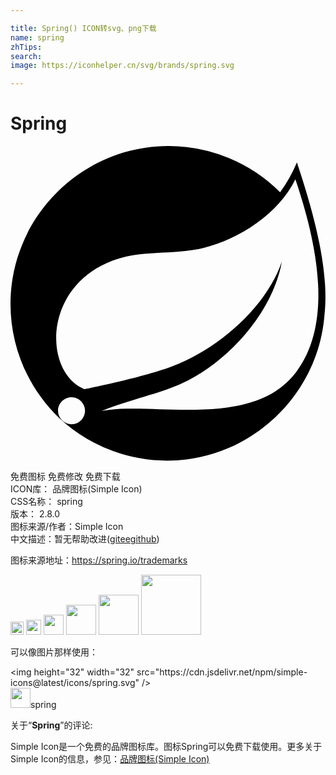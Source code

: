 ```yaml
---

title: Spring() ICON转svg、png下载
name: spring
zhTips: 
search: 
image: https://iconhelper.cn/svg/brands/spring.svg

---
```


# Spring  <small style="font-size: 60%;font-weight: 100"></small>

<div id="svg" class="svg-wrap">
<svg role="img" viewBox="0 0 24 24" xmlns="http://www.w3.org/2000/svg"><title>Spring icon</title><path d="M21.822 1.248c-.338.806-.766 1.57-1.281 2.272A12.045 12.045 0 0012.03 0C5.431 0 0 5.43 0 12.031c0 3.293 1.35 6.445 3.737 8.717l.444.393a12.041 12.041 0 007.75 2.83c6.275 0 11.55-4.911 11.997-11.172.328-3.065-.572-6.941-2.106-11.55zM5.447 20.817c-.194.24-.49.38-.8.38a1.033 1.033 0 01-1.028-1.03c0-.564.465-1.03 1.028-1.03a1.032 1.032 0 01.8 1.68zm16.325-3.602c-2.969 3.954-9.31 2.622-13.375 2.812 0 0-.722.044-1.447.162 0 0 .272-.115.625-.25 2.853-.992 4.203-1.185 5.937-2.075 3.266-1.66 6.494-5.293 7.166-9.072-1.244 3.636-5.012 6.76-8.447 8.03-2.353.867-6.603 1.71-6.603 1.71l-.172-.09c-2.894-1.408-2.981-7.672 2.278-9.694 2.303-.886 4.507-.4 6.994-.992 2.656-.63 5.728-2.622 6.978-5.219 1.4 4.154 3.085 10.658.066 14.678z"/></svg>
</div>
<detail full-name='spring'></detail>

<div class="detail-page">
<p>
<span><span class="badge-success badge">免费图标</span> <span class="badge-success badge">免费修改</span>  <span class="badge-success badge">免费下载</span> </span>
<br/>
<span>
ICON库：
<span class="badge-secondary badge">品牌图标(Simple Icon)</span> 
</span>
<br/>
<span>
CSS名称：
<span class="badge-secondary badge">spring</span> 
</span>

<br/>
<span>
版本：
<span class="badge-secondary badge">2.8.0</span> 
</span>
<br/>
<span>图标来源/作者：<span class="badge-light badge">Simple Icon</span></span> 
<br/>
<span class="zh-detail">中文描述：暂无<span class="help-link"><span>帮助改进</span>(<a href="https://gitee.com/liuwave/icon-helper/edit/master/json/brands/spring.json" target="_blank" rel="noopener noreferrer">gitee</a><a href="https://github.com/liuwave/icon-helper/edit/master/json/brands/spring.json" target="_blank" rel="noopener noreferrer">github</a></span>)</span><br/>
</p>
</div><div class="description description alert alert-light"><p>图标来源地址：<a href="https://spring.io/trademarks" target="_blank" rel="noopener noreferrer">https://spring.io/trademarks</a></p></div>
<div class="alert alert-dark">
<img height="21" width="21" src="https://cdn.jsdelivr.net/npm/simple-icons@latest/icons/spring.svg" />
<img height="24" width="24" src="https://cdn.jsdelivr.net/npm/simple-icons@latest/icons/spring.svg" />
<img height="32" width="32" src="https://cdn.jsdelivr.net/npm/simple-icons@latest/icons/spring.svg" />
<img height="48" width="48" src="https://cdn.jsdelivr.net/npm/simple-icons@latest/icons/spring.svg" />
<img height="64" width="64" src="https://cdn.jsdelivr.net/npm/simple-icons@latest/icons/spring.svg" />
<img height="96" width="96" src="https://cdn.jsdelivr.net/npm/simple-icons@latest/icons/spring.svg" />

</div>
<div>
  <p>可以像图片那样使用：    
  </p>
  <div class="alert alert-primary" style="font-size: 14px">
    &lt;img height="32" width="32" src="https://cdn.jsdelivr.net/npm/simple-icons@latest/icons/spring.svg" /&gt;
    <copy-btn content='<img height="32" width="32" src="https://cdn.jsdelivr.net/npm/simple-icons@latest/icons/spring.svg" />'></copy-btn>
  </div>
  <div class="alert alert-secondary">
    <img height="32" width="32" src="https://cdn.jsdelivr.net/npm/simple-icons@latest/icons/spring.svg" />spring
    <copy-btn content="spring" btn-title="复制图标名称"></copy-btn>
  </div>
</div>
<div class="icon-detail__container">
<p>关于“<b>Spring</b>”的评论:</p>
</div>
<Vssue title="关于“Spring”的评论" />
<div><p>Simple Icon是一个免费的品牌图标库。图标Spring可以免费下载使用。更多关于  Simple Icon的信息，参见：<a target="_blank" href="https://iconhelper.cn/brands.html">品牌图标(Simple Icon)</a>
</p></div>

